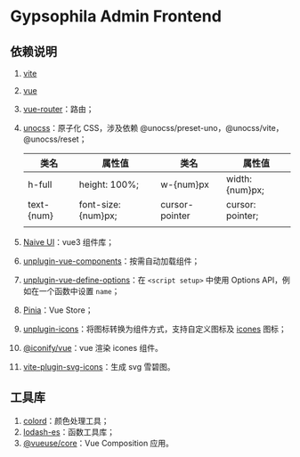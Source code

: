 # Gypsophila Admin Frontend

## 依赖说明

1. [vite](https://cn.vitejs.dev/)

2. [vue](https://cn.vuejs.org/)

3. [vue-router](https://router.vuejs.org/zh/introduction.html)：路由；

4. [unocss](https://zhuanlan.zhihu.com/p/425814828?utm_medium=social&utm_oi=31225867665408)：原子化 CSS，涉及依赖 @unocss/preset-uno，@unocss/vite，@unocss/reset；

   | 类名       | 属性值              | 类名           | 属性值           |
   | ---------- | ------------------- | -------------- | ---------------- |
   | h-full     | height: 100%;       | w-{num}px      | width: {num}px;  |
   | text-{num} | font-size: {num}px; | cursor-pointer | cursor: pointer; |
   |            |                     |                |                  |

5. [Naive UI](https://www.naiveui.com/zh-CN/light)：vue3 组件库；

6. [unplugin-vue-components](https://github.com/antfu/unplugin-vue-components)：按需自动加载组件；

7. [unplugin-vue-define-options](https://github.com/sxzz/unplugin-vue-macros/tree/main/packages/define-options#readme)：在 `<script setup>` 中使用 Options API，例如在一个函数中设置 `name`；

8. [Pinia](https://pinia.vuejs.org/zh/index.html)：Vue Store；

9. [unplugin-icons](https://github.com/antfu/unplugin-icons)：将图标转换为组件方式，支持自定义图标及 [icones](https://icones.js.org/) 图标；
10. [@iconify/vue](https://www.npmjs.com/package/@iconify/vue)：vue 渲染 icones 组件。
11. [vite-plugin-svg-icons](https://github.com/vbenjs/vite-plugin-svg-icons/blob/main/README.zh_CN.md)：生成 svg 雪碧图。

## 工具库

1. [colord](https://github.com/omgovich/colord)：颜色处理工具；
2. [lodash-es](https://lodash.com/docs/4.17.15)：函数工具库；
3. [@vueuse/core](https://github.com/vueuse/vueuse#readme)：Vue Composition 应用。
